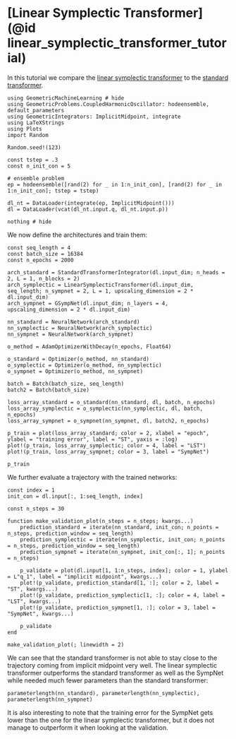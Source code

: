 # [Linear Symplectic Transformer](@id linear_symplectic_transformer_tutorial)

In this tutorial we compare the [linear symplectic transformer](@ref "Linear Symplectic Transformer") to the [standard transformer](@ref "Standard Transformer"). 

```@example lin_sympl_tran_tut
using GeometricMachineLearning # hide
using GeometricProblems.CoupledHarmonicOscillator: hodeensemble, default_parameters
using GeometricIntegrators: ImplicitMidpoint, integrate 
using LaTeXStrings
using Plots
import Random

Random.seed!(123)

const tstep = .3
const n_init_con = 5

# ensemble problem
ep = hodeensemble([rand(2) for _ in 1:n_init_con], [rand(2) for _ in 1:n_init_con]; tstep = tstep)

dl_nt = DataLoader(integrate(ep, ImplicitMidpoint()))
dl = DataLoader(vcat(dl_nt.input.q, dl_nt.input.p))

nothing # hide
```

We now define the architectures and train them: 

```@example lin_sympl_tran_tut
const seq_length = 4
const batch_size = 16384
const n_epochs = 2000

arch_standard = StandardTransformerIntegrator(dl.input_dim; n_heads = 2, L = 1, n_blocks = 2)
arch_symplectic = LinearSymplecticTransformer(dl.input_dim, seq_length; n_sympnet = 2, L = 1, upscaling_dimension = 2 * dl.input_dim)
arch_sympnet = GSympNet(dl.input_dim; n_layers = 4, upscaling_dimension = 2 * dl.input_dim)

nn_standard = NeuralNetwork(arch_standard)
nn_symplectic = NeuralNetwork(arch_symplectic)
nn_sympnet = NeuralNetwork(arch_sympnet)

o_method = AdamOptimizerWithDecay(n_epochs, Float64)

o_standard = Optimizer(o_method, nn_standard)
o_symplectic = Optimizer(o_method, nn_symplectic)
o_sympnet = Optimizer(o_method, nn_sympnet)

batch = Batch(batch_size, seq_length)
batch2 = Batch(batch_size)

loss_array_standard = o_standard(nn_standard, dl, batch, n_epochs)
loss_array_symplectic = o_symplectic(nn_symplectic, dl, batch, n_epochs)
loss_array_sympnet = o_sympnet(nn_sympnet, dl, batch2, n_epochs)

p_train = plot(loss_array_standard; color = 2, xlabel = "epoch", ylabel = "training error", label = "ST", yaxis = :log)
plot!(p_train, loss_array_symplectic; color = 4, label = "LST")
plot!(p_train, loss_array_sympnet; color = 3, label = "SympNet")

p_train
```

We further evaluate a trajectory with the trained networks: 

```@example lin_sympl_tran_tut
const index = 1
init_con = dl.input[:, 1:seq_length, index]

const n_steps = 30

function make_validation_plot(n_steps = n_steps; kwargs...)
    prediction_standard = iterate(nn_standard, init_con; n_points = n_steps, prediction_window = seq_length)
    prediction_symplectic = iterate(nn_symplectic, init_con; n_points = n_steps, prediction_window = seq_length)
    prediction_sympnet = iterate(nn_sympnet, init_con[:, 1]; n_points = n_steps)

    p_validate = plot(dl.input[1, 1:n_steps, index]; color = 1, ylabel = L"q_1", label = "implicit midpoint", kwargs...)
    plot!(p_validate, prediction_standard[1, :]; color = 2, label = "ST", kwargs...)
    plot!(p_validate, prediction_symplectic[1, :]; color = 4, label = "LST", kwargs...)
    plot!(p_validate, prediction_sympnet[1, :]; color = 3, label = "SympNet", kwargs...)

    p_validate
end

make_validation_plot(; linewidth = 2)
```

We can see that the standard transformer is not able to stay close to the trajectory coming from implicit midpoint very well. The linear symplectic transformer outperforms the standard transformer as well as the SympNet while needed much fewer parameters than the standard transformer: 

```@example lin_sympl_tran_tut
parameterlength(nn_standard), parameterlength(nn_symplectic), parameterlength(nn_sympnet)
```

It is also interesting to note that the training error for the SympNet gets lower than the one for the linear symplectic transformer, but it does not manage to outperform it when looking at the validation. 